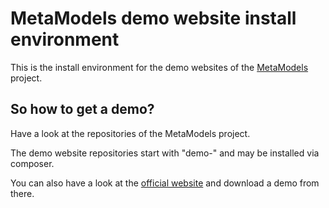 MetaModels demo website install environment
===========================================

This is the install environment for the demo websites of the [MetaModels](https://github.com/MetaModels) project.

So how to get a demo?
-----------------------

Have a look at the repositories of the MetaModels project.

The demo website repositories start with "demo-" and may be installed via composer.

You can also have a look at the [official website](http://now.metamodel.me) and download a demo from there.

